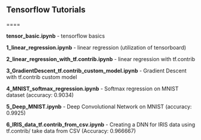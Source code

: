 ## Tensorflow Tutorials
====

**tensor_basic.ipynb** - tensorflow basics

**1_linear_regression.ipynb** - linear regression (utilization of tensorboard)

**2_linear_regression_with_tf.contrib.ipynb** - linear regression with tf.contrib

**3_GradientDescent_tf.contrib_custom_model.ipynb** - Gradient Descent with tf.contrib custom model

**4_MNIST_softmax_regression.ipynb** - Softmax regression on MNIST dataset (accuracy: 0.9034)

**5_Deep_MNIST.ipynb** - Deep Convolutional Network on MNIST (accuracy: 0.9925)

**6_IRIS_data_tf.contrib_from_csv.ipynb** - Creating a DNN for IRIS data using tf.contrib/ take data from CSV (Accuracy: 0.966667)
